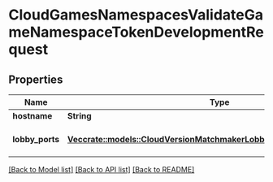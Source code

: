 # CloudGamesNamespacesValidateGameNamespaceTokenDevelopmentRequest

## Properties

Name | Type | Description | Notes
------------ | ------------- | ------------- | -------------
**hostname** | **String** |  | 
**lobby_ports** | [**Vec<crate::models::CloudVersionMatchmakerLobbyGroupRuntimeDockerPort>**](CloudVersionMatchmakerLobbyGroupRuntimeDockerPort.md) | A list of docker ports. | 

[[Back to Model list]](../README.md#documentation-for-models) [[Back to API list]](../README.md#documentation-for-api-endpoints) [[Back to README]](../README.md)


